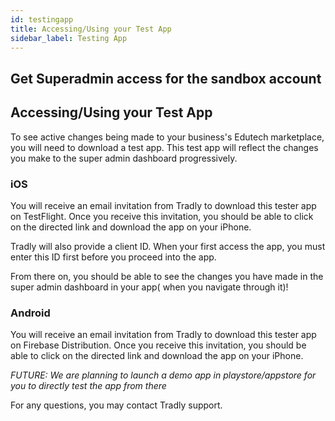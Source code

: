 ```yaml
---
id: testingapp
title: Accessing/Using your Test App
sidebar_label: Testing App
---
```

## Get Superadmin access for the sandbox account


## Accessing/Using your Test App
To see active changes being made to your business's Edutech marketplace, you will need to download a test app. This test app will reflect the changes you make to the super admin dashboard progressively.

### iOS
You will receive an email invitation from Tradly to download this tester app on TestFlight. Once you receive this invitation, you should be able to click on the directed link and download the app on your iPhone.

Tradly will also provide a client ID. When your first access the app, you must enter this ID first before you proceed into the app.


From there on, you should be able to see the changes you have made in the super admin dashboard in your app( when you navigate through it)!

### Android
You will receive an email invitation from Tradly to download this tester app on Firebase Distribution. Once you receive this invitation, you should be able to click on the directed link and download the app on your iPhone.

_FUTURE: We are planning to launch a demo app in playstore/appstore for you to directly test the app from there_

For any questions, you may contact Tradly support.